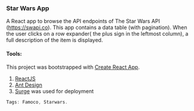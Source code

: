 
### Star Wars App
A React app to browse the API endpoints of The
Star Wars API (https://swapi.co). This app contains a data table
(with pagination). When the user
clicks on a row expander( the plus sign in the leftmost column), a full description of the item is displayed.

#### Tools:
This project was bootstrapped with [Create React App](https://github.com/facebookincubator/create-react-app).

1. [ReactJS](https://reactjs.org)
2. [Ant Design](https://ant.design)
3. [Surge](surge.sh) was used for deployment

```Powershell
Tags: Famoco, Starwars.
```

